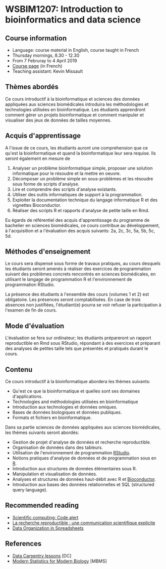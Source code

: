 # WSBIM1207: Introduction to bioinformatics and data science

## Course information

- Language: course material in English, course taught in French
- Thursday mornings, 8.30 - 12.30
- From 7 Februray to 4 April 2019
- [Course page](https://uclouvain.be/cours-2018-wsbim1207.html) (in French)
- Teaching assistant: Kevin Missault


## Thèmes abordés

Ce cours introductif à la bioinformatique et sciences des données
appliquées aux sciences biomédicales introduira les méthodologies et
technologies utilisées en bioinformatique. Les étudiants apprendront
comment gérer un projets bioinformatique et comment manipuler et
visualiser des jeux de données de tailles moyennes.

## Acquis d'apprentissage

A l'issue de ce cours, les étudiants auront une comprehension que ce
qu'est la bioinformatique et quand la bioinformatique leur sera
requise. Ils seront également en mesure de

1. Analyser un problème bioinformatique simple, proposer une solution
   informatique pour le résoudre et la mettre en oeuvre.
2. Décomposer un problème simple en sous-problèmes et les résoudre
   sous forme de scripts d'analyse.
3. Lire et comprendre des scripts d'analyse existants.
4. Utiliser des outils informatiques de support à la programmation.
5. Exploiter la documentation technique du langage informatique R et
   des vignettes Bioconductor.
6. Réaliser des scripts R et rapports d'analyse de petite taille en Rmd.

Eu égards de référentiel des acquis d'apprentissage du programme de
bachelier en sciences biomédicales, ce cours contribue au
développement, à l'acquisition et a l'évaluation des acquis suivants:
2a, 2c, 3c, 5a, 5b, 5c, 5d.

## Méthodes d'enseignement

Le cours sera dispensé sous forme de travaux pratiques, au cours
desquels les étudiants seront amenés à réaliser des exercices de
programmation suivant des problèmes concrets rencontrés en sciences
biomédicales, en utilisant le langage de programmation R et
l'environnement de programmation RStudio.

La présence des étudiants à l'ensemble des cours (volumes 1 et 2) est
obligatoire. Les présences seront comptabilisées. En case de trois
absences non justifiées, l'étudiant(e) pourra se voir refuser la
participation à l'examen de fin de cours.

## Mode d'évaluation

L'évaluation se fera sur ordinateur; les étudiants prépareront un
rapport reproductible en Rmd sous RStudio, répondant à des exercices
et préparant des analyses de petites taille tels que présentés et
pratiqués durant le cours.

## Contenu

Ce cours introductif à la bioinformatique abordera les thèmes suivants:

- Qu'est ce que la bioinformatique et quelles sont ses domaines d'applications.
- Technologies and méthodologies utilisées en bioinformatique
- Introduction aux technologies et données omiques.
- Bases de données biologiques et données publiques.
- Formats et fichiers en bioinformatique.

Dans sa partie sciences de données appliquées aux sciences biomédicales, les thèmes suivants seront abordés:

- Gestion de projet d'analyse de données et recherche reproductible.
- Organisation de données dans des tableurs.
- Utilisation de l'environnement de programmation [RStudio](https://www.rstudio.com/).
- Notions pratiques d'analyse de données et de programmation sous en [R](https://www.r-project.org/).
- Introduction aux structures de données élémentaires sous R.
- Manipulation et visualisation de données.
- Analyses et structures de données haut-débit avec R et [Bioconductor](https://bioconductor.org/).
- Introduction aux bases des données relationnelles et SQL (structured query language).


## Recommended reading

- [Scientific computing: Code alert](https://www.nature.com/naturejobs/science/articles/10.1038/nj7638-563a)
- [La recherche reproductible : une communication scientifique explicite](http://www.publications-sfds.fr/index.php/stat_soc/article/view/448)
- [Data Organization in Spreadsheets](https://www.tandfonline.com/doi/full/10.1080/00031305.2017.1375989)


## References

- [Data Carpentry lessons](https://datacarpentry.org/lessons/) [DC]
- [Modern Statistics for Modern Biology](http://web.stanford.edu/class/bios221/book/) [MBMS]

